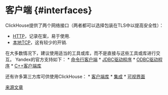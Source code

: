 
# 客户端 {#interfaces}

ClickHouse提供了两个网络接口（两者都可以选择包装在TLS中以提高安全性）：

-   [HTTP](http.md)，记录在案，易于使用.
-   [本地TCP](tcp.md)，这有较少的开销.

在大多数情况下，建议使用适当的工具或库，而不是直接与这些工具或库进行交互。 Yandex的官方支持如下：
\* [命令行客户端](cli.md)
\* [JDBC驱动程序](jdbc.md)
\* [ODBC驱动程序](odbc.md)
\* [C++客户端库](cpp.md)

还有许多第三方库可供使用ClickHouse：
\* [客户端库](third-party/client_libraries.md)
\* [集成](third-party/integrations.md)
\* [可视界面](third-party/gui.md)

[来源文章](https://clickhouse.tech/docs/zh/interfaces/) <!--hide-->
